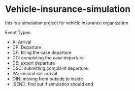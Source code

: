 # Vehicle-insurance-simulation
this is a simulation project for vehicle insurance organization

Event Types:
<ul>
<li>A: Arrival</li>
<li>DP: Departure</li>
<li>DF: filling the case departure</li>
<li>DC: completing the case departure</li>
<li>DE: expert departure</li>
<li>DSC: submitting complaint departure</li>
<li>PA: second car arrival</li>
<li>OIN: moving from outside to inside</li>
<li>ISEND: find out if simulation should end</li>
</ul>